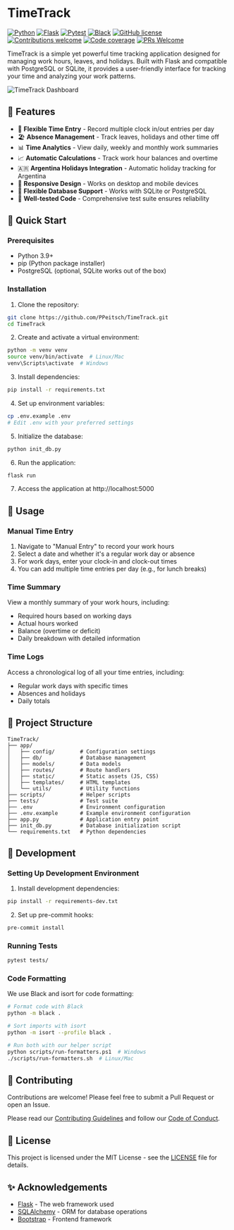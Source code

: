 # TimeTrack

[![Python](https://img.shields.io/badge/Python-3.9+-blue.svg)](https://www.python.org/downloads/)
[![Flask](https://img.shields.io/badge/Flask-3.1.0-green.svg)](https://flask.palletsprojects.com/)
[![Pytest](https://img.shields.io/badge/Pytest-7.4.0-orange.svg)](https://pytest.org/)
[![Black](https://img.shields.io/badge/Code%20Style-Black-black.svg)](https://github.com/psf/black)
[![GitHub license](https://img.shields.io/github/license/PPeitsch/TimeTrack.svg)](LICENSE)
[![Contributions welcome](https://img.shields.io/badge/Contributions-welcome-brightgreen.svg)](CONTRIBUTING.md)
[![Code coverage](https://img.shields.io/badge/Coverage-90%25-green.svg)](https://codecov.io/)
[![PRs Welcome](https://img.shields.io/badge/PRs-welcome-brightgreen.svg)](CONTRIBUTING.md)

TimeTrack is a simple yet powerful time tracking application designed for managing work hours, leaves, and holidays. Built with Flask and compatible with PostgreSQL or SQLite, it provides a user-friendly interface for tracking your time and analyzing your work patterns.

![TimeTrack Dashboard](https://via.placeholder.com/800x400?text=TimeTrack+Dashboard)

## 🌟 Features

- 📅 **Flexible Time Entry** - Record multiple clock in/out entries per day
- 🏖️ **Absence Management** - Track leaves, holidays and other time off
- 📊 **Time Analytics** - View daily, weekly and monthly work summaries
- 📈 **Automatic Calculations** - Track work hour balances and overtime
- 🇦🇷 **Argentina Holidays Integration** - Automatic holiday tracking for Argentina
- 📱 **Responsive Design** - Works on desktop and mobile devices
- 🔌 **Flexible Database Support** - Works with SQLite or PostgreSQL
- 🧪 **Well-tested Code** - Comprehensive test suite ensures reliability

## 🚀 Quick Start

### Prerequisites

- Python 3.9+
- pip (Python package installer)
- PostgreSQL (optional, SQLite works out of the box)

### Installation

1. Clone the repository:
```bash
git clone https://github.com/PPeitsch/TimeTrack.git
cd TimeTrack
```

2. Create and activate a virtual environment:
```bash
python -m venv venv
source venv/bin/activate  # Linux/Mac
venv\Scripts\activate  # Windows
```

3. Install dependencies:
```bash
pip install -r requirements.txt
```

4. Set up environment variables:
```bash
cp .env.example .env
# Edit .env with your preferred settings
```

5. Initialize the database:
```bash
python init_db.py
```

6. Run the application:
```bash
flask run
```

7. Access the application at http://localhost:5000

## 📖 Usage

### Manual Time Entry

1. Navigate to "Manual Entry" to record your work hours
2. Select a date and whether it's a regular work day or absence
3. For work days, enter your clock-in and clock-out times
4. You can add multiple time entries per day (e.g., for lunch breaks)

### Time Summary

View a monthly summary of your work hours, including:
- Required hours based on working days
- Actual hours worked
- Balance (overtime or deficit)
- Daily breakdown with detailed information

### Time Logs

Access a chronological log of all your time entries, including:
- Regular work days with specific times
- Absences and holidays
- Daily totals

## 📁 Project Structure

```
TimeTrack/
├── app/
│   ├── config/        # Configuration settings
│   ├── db/            # Database management
│   ├── models/        # Data models
│   ├── routes/        # Route handlers
│   ├── static/        # Static assets (JS, CSS)
│   ├── templates/     # HTML templates
│   └── utils/         # Utility functions
├── scripts/           # Helper scripts
├── tests/             # Test suite
├── .env               # Environment configuration
├── .env.example       # Example environment configuration
├── app.py             # Application entry point
├── init_db.py         # Database initialization script
└── requirements.txt   # Python dependencies
```

## 🧪 Development

### Setting Up Development Environment

1. Install development dependencies:
```bash
pip install -r requirements-dev.txt
```

2. Set up pre-commit hooks:
```bash
pre-commit install
```

### Running Tests

```bash
pytest tests/
```

### Code Formatting

We use Black and isort for code formatting:

```bash
# Format code with Black
python -m black .

# Sort imports with isort
python -m isort --profile black .

# Run both with our helper script
python scripts/run-formatters.ps1  # Windows
./scripts/run-formatters.sh  # Linux/Mac
```

## 🤝 Contributing

Contributions are welcome! Please feel free to submit a Pull Request or open an Issue.

Please read our [Contributing Guidelines](CONTRIBUTING.md) and follow our [Code of Conduct](CODE_OF_CONDUCT.md).

## 📄 License

This project is licensed under the MIT License - see the [LICENSE](LICENSE) file for details.

## ✨ Acknowledgements

- [Flask](https://flask.palletsprojects.com/) - The web framework used
- [SQLAlchemy](https://www.sqlalchemy.org/) - ORM for database operations
- [Bootstrap](https://getbootstrap.com/) - Frontend framework
